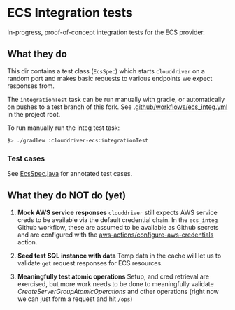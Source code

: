 # ECS Integration tests

In-progress, proof-of-concept integration tests for the ECS provider.

## What they do

This dir contains a test class (`EcsSpec`) which starts `clouddriver` on a random port and makes basic requests to various endpoints we expect responses from.

The `integrationTest` task can be run manually with gradle, or automatically on pushes to a test branch of this fork.
See [.github/workflows/ecs_integ.yml](../../../.github/workflows/ecs_integ.yml) in the project root.

To run manually run the integ test task:
```bash
$> ./gradlew :clouddriver-ecs:integrationTest
```

### Test cases
See [EcsSpec.java](java/com/netflix/spinnaker/clouddriver/ecs/EcsSpec.java) for annotated test cases.

## What they do NOT do (yet)

1. **Mock AWS service responses**
`clouddriver` still expects AWS service creds to be available via the default credential chain. In the `ecs_integ` Github workflow, these are assumed to be available as Github secrets and are configured with the [aws-actions/configure-aws-credentials](https://github.com/aws-actions/configure-aws-credentials) action.

2. **Seed test SQL instance with data**
Temp data in the cache will let us to validate `get` request responses for ECS resources.

3. **Meaningfully test atomic operations**
Setup, and cred retrieval are exercised, but more work needs to be done to meaningfully validate _CreateServerGroupAtomicOperations_ and other operations (right now we can just form a request and hit `/ops`)
